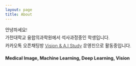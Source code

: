 ```yaml
---
layout: page
title: About
---
```


<div style="font-size: 0.9rem; font-weight:300; line-height: 1.6rem;">

안녕하세요!  
가천대학교 융합의과학원에서 석사과정중인 학생입니다.  
카카오톡 오픈채팅방 [Vision & A.I Study](http://v-ais.github.io/) 운영진으로 활동중입니다.  


<p class="message" style="font-size: 0.9rem; font-weight: 700">
Medical Image, Machine Learning, Deep Learning, Vision
</p>

</div>
